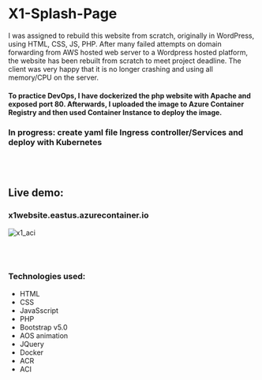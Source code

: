 # X1-Splash-Page
I was assigned to rebuild this website from scratch, originally in WordPress, using HTML, CSS, JS, PHP. After many failed attempts on domain forwarding from AWS hosted web server
to a Wordpress hosted platform, the website has been rebuilt from scratch to meet project deadline. The client was very happy that it is no longer crashing and using all memory/CPU on the server.

#### To practice DevOps, I have dockerized the php website with Apache and exposed port 80. Afterwards, I uploaded the image to Azure Container Registry and then used Container Instance to deploy the image. 



### In progress: create yaml file Ingress controller/Services and deploy with Kubernetes
<br><br>

## Live demo:
### x1website.eastus.azurecontainer.io

![x1_aci](https://user-images.githubusercontent.com/5561950/124399804-fb82a300-dceb-11eb-81e6-d2b5ea3d6622.PNG)


<br><br>
### Technologies used:
- HTML
- CSS
- JavaSscript
- PHP
- Bootstrap v5.0
- AOS animation
- JQuery
- Docker
- ACR
- ACI
